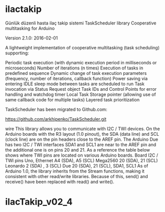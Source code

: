 # ilactakip
Günlük düzenli hasta ilaç takip sistemi
TaskScheduler library
Cooperative multitasking for Arduino

Version 2.1.0: 2016-02-01

A lightweight implementation of cooperative multitasking (task scheduling) supporting:

Periodic task execution (with dynamic execution period in milliseconds or microseconds) Number of iterations (n times) Execution of tasks in predefined sequence Dynamic change of task execution parameters (frequency, number of iterations, callback function) Power saving via entering IDLE sleep mode between tasks are scheduled to run Task invocation via Status Request object Task IDs and Control Points for error handling and watchdog timer Local Task Storage pointer (allowing use of same callback code for multiple tasks) Layered task prioritization

TaskScheduler has been migrated to Github.com:

https://github.com/arkhipenko/TaskScheduler.git

wire
This library allows you to communicate with I2C / TWI devices. On the Arduino boards with the R3 layout (1.0 pinout), the SDA (data line) and SCL (clock line) are on the pin headers close to the AREF pin. The Arduino Due has two I2C / TWI interfaces SDA1 and SCL1 are near to the AREF pin and the additional one is on pins 20 and 21. As a reference the table below shows where TWI pins are located on various Arduino boards. Board I2C / TWI pins Uno, Ethernet A4 (SDA), A5 (SCL) Mega2560 20 (SDA), 21 (SCL) Leonardo 2 (SDA) , 3 (SCL) Due 20 (SDA), 21 (SCL), SDA1, SCL1 As of Arduino 1.0, the library inherits from the Stream functions, making it consistent with other read/write libraries. Because of this, send() and receive() have been replaced with read() and write().
# ilacTakip_v02_4
